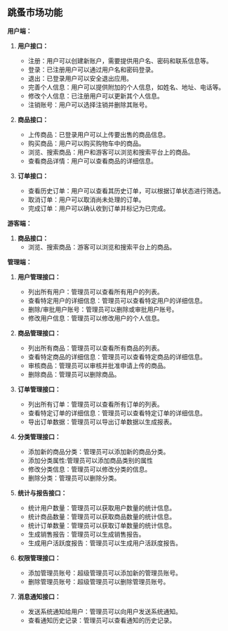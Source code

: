 ## 跳蚤市场功能

**用户端：**

1. **用户接口：**
   - 注册：用户可以创建新账户，需要提供用户名、密码和联系信息等。
   - 登录：已注册用户可以通过用户名和密码登录。
   - 退出：已登录用户可以安全退出应用。
   - 完善个人信息：用户可以提供附加的个人信息，如姓名、地址、电话等。
   - 修改个人信息：已注册用户可以更新其个人信息。
   - 注销账号：用户可以选择注销并删除其账号。

3. **商品接口：**
   - 上传商品：已登录用户可以上传要出售的商品信息。
   - 购买商品：用户可以购买购物车中的商品。
   - 浏览、搜索商品：用户和游客可以浏览和搜索平台上的商品。
   - 查看商品详情：用户可以查看商品的详细信息。

4. **订单接口：**
   - 查看历史订单：用户可以查看其历史订单，可以根据订单状态进行筛选。
   - 取消订单：用户可以取消尚未处理的订单。
   - 完成订单：用户可以确认收到订单并标记为已完成。

**游客端：**

1. **商品接口：**
   - 浏览、搜索商品：游客可以浏览和搜索平台上的商品。

**管理端：**

1. **用户管理接口：**
   - 列出所有用户：管理员可以查看所有用户的列表。
   - 查看特定用户的详细信息：管理员可以查看特定用户的详细信息。
   - 删除/审批用户账号：管理员可以删除或审批用户账号。
   - 修改用户信息：管理员可以修改用户的个人信息。

2. **商品管理接口：**
   - 列出所有商品：管理员可以查看所有商品的列表。
   - 查看特定商品的详细信息：管理员可以查看特定商品的详细信息。
   - 审核商品：管理员可以审核并批准申请上传的商品。
   - 删除商品：管理员可以删除商品。

3. **订单管理接口：**
   - 列出所有订单：管理员可以查看所有订单的列表。
   - 查看特定订单的详细信息：管理员可以查看特定订单的详细信息。
   - 导出订单数据：管理员可以导出订单数据以生成报表。

4. **分类管理接口：**
   - 添加新的商品分类：管理员可以添加新的商品分类。
   - 添加分类属性:管理员可以添加商品类别的属性
   - 修改分类信息：管理员可以修改分类的信息。
   - 删除分类：管理员可以删除分类。

5. **统计与报告接口：**
   - 统计用户数量：管理员可以获取用户数量的统计信息。
   - 统计商品数量：管理员可以获取商品数量的统计信息。
   - 统计订单数量：管理员可以获取订单数量的统计信息。
   - 生成销售报告：管理员可以生成销售报告。
   - 生成用户活跃度报告：管理员可以生成用户活跃度报告。

6. **权限管理接口：**
   - 添加管理员账号：超级管理员可以添加新的管理员账号。
   - 删除管理员账号：超级管理员可以删除管理员账号。

7. **消息通知接口：**
   - 发送系统通知给用户：管理员可以向用户发送系统通知。
   - 查看通知历史记录：管理员可以查看通知的历史记录。
​		

